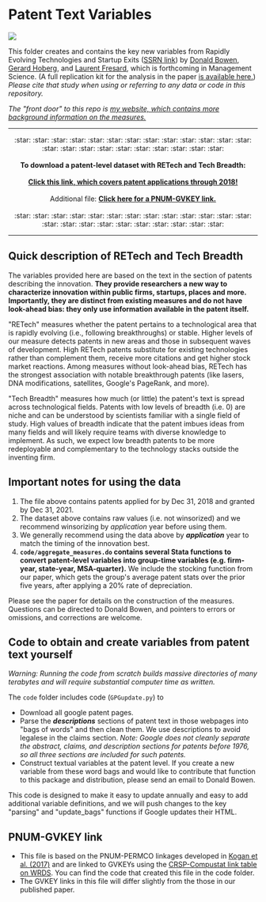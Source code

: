 # Patent Text Variables 

<a href = "https://tooomm.github.io/github-release-stats/?username=donbowen&repository=patent-text-variables"><img src="https://img.shields.io/github/downloads/donbowen/patent-text-variables/total.svg">	</a>

This folder creates and contains the key new variables from Rapidly Evolving Technologies and Startup Exits ([SSRN link](https://papers.ssrn.com/sol3/papers.cfm?abstract_id=3245839)) by [Donald Bowen](https://bowen.finance), [Gerard Hoberg](http://www-bcf.usc.edu/~hoberg/), and [Laurent Fresard](https://people.lu.usi.ch/fresal/), which is forthcoming in Management Science. (A full replication kit for the analysis in the paper [is available here.](https://github.com/donbowen/BFH)) _Please cite that study when using or referring to any data or code in this repository._ 

_The "front door" to this repo is [my website, which contains more background information on the measures.](https://bowen.finance/bfh_data/)_

---

<p align="center"> :star: :star: :star: :star: :star: :star: :star: :star: :star: :star: :star: :star: :star: :star: :star: :star: :star: :star: :star: :star: :star: :star: :star:  
	<br> <br> 
	<b> To download a patent-level dataset with RETech and Tech Breadth: </b>
	<br><br>   <a href="https://github.com/donbowen/Patent-Text-Variables/releases/download/data-to-2018/Pat_text_vars_NotWinsored.zip"><b>Click this link, which covers patent applications through 2018!</b></a>
	<br> <br> Additional file: <a href="https://github.com/donbowen/Patent-Text-Variables/blob/main/pnum_gvkey.zip?raw=true"><b>Click here for a PNUM-GVKEY link.</b></a> 
	<br> <br> :star: :star: :star: :star: :star: :star: :star: :star: :star: :star: :star: :star: :star: :star: :star: :star: :star: :star: :star: :star: :star: :star: :star:    	
</p>

---

## Quick description of RETech and Tech Breadth

The variables provided here are based on the text in the section of patents describing the innovation. **They provide researchers a new way to characterize innovation within public firms, startups, places and more. Importantly, they are distinct from existing measures and do not have look-ahead bias: they only use information available in the patent itself.**

"RETech" measures whether the patent pertains to a technological area that is rapidly evolving (i.e., following breakthroughs) or stable. Higher levels of our measure detects patents in new areas and those in subsequent waves of development. High RETech patents substitute for existing technologies rather than complement them, receive more citations and get higher stock market reactions. Among measures without look-ahead bias, RETech has the strongest association with notable breakthrough patents (like lasers, DNA modifications, satellites, Google's PageRank, and more).

"Tech Breadth" measures how much (or little) the patent's text is spread across technological fields. Patents with low levels of breadth (i.e. 0) are niche and can be understood by scientists familiar with a single field of study. High values of breadth indicate that the patent imbues ideas from many fields and will likely require teams with diverse knowledge to implement. As such, we expect low breadth patents to be more redeployable and complementary to the technology stacks outside the inventing firm.
	
## Important notes for using the data

1. The file above contains patents applied for by Dec 31, 2018 and granted by Dec 31, 2021. 
1. The dataset above contains raw values (i.e. not winsorized) and we recommend winsorizing by _application_ year before using them.
2. We generally recommend using the data above by _**application**_ year to match the timing of the innovation best. 
3. **`code/aggregate_measures.do` contains several Stata functions to convert patent-level variables into group-time variables (e.g. firm-year, state-year, MSA-quarter).** We include the stocking function from our paper, which gets the group's average patent stats over the prior five years, after applying a 20% rate of depreciation. 
 	
Please see the paper for details on the construction of the measures. Questions can be directed to Donald Bowen, and pointers to errors or omissions, and corrections are welcome. 	
				
## Code to obtain and create variables from patent text yourself 

_Warning: Running the code from scratch builds massive directories of many terabytes and will require substantial computer time as written._

The `code` folder includes code (`GPGupdate.py`) to 
- Download all google patent pages. 
- Parse the _**descriptions**_ sections of patent text in those webpages into "bags of words" and then clean them. We use descriptions to avoid legalese in the claims section. _Note: Google does not cleanly separate the abstract, claims, and description sections for patents before 1976, so all three sections are included for such patents._
- Construct textual variables at the patent level. If you create a new variable from these word bags and would like to contribute that function to this package and distribution, please send an email to Donald Bowen. 

This code is designed to make it easy to update annually and easy to add additional variable definitions, and we will push changes to the key "parsing" and "update_bags" functions if Google updates their HTML. 

## PNUM-GVKEY link

- This file is based on the PNUM-PERMCO linkages developed in <a href="https://github.com/KPSS2017/Technological-Innovation-Resource-Allocation-and-Growth-Extended-Data">Kogan et al. (2017)</a> and are linked to GVKEYs using the <a href="https://wrds-www.wharton.upenn.edu">CRSP-Compustat link table on WRDS</a>. You can find the code that created this file in the code folder.
- The GVKEY links in this file will differ slightly from the those in our published paper.

